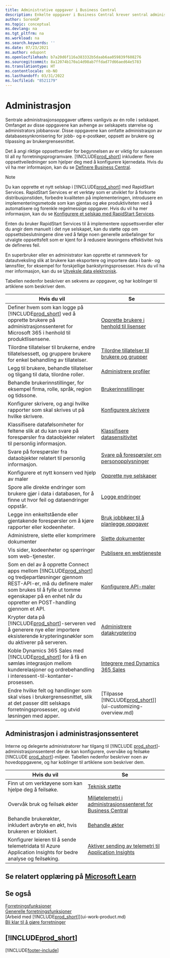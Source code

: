 ```yaml
---
title: Administrative oppgaver i Business Central
description: Enkelte oppgaver i Business Central krever sentral administrasjon og oppsett. Se hva de er, og finn ut hva som må gjøres.
author: SorenGP
ms.topic: conceptual
ms.devlang: na
ms.tgt_pltfrm: na
ms.workload: na
ms.search.keywords: ''
ms.date: 07/23/2021
ms.author: edupont
ms.openlocfilehash: b7a20d6f116a383332b5daab6aa059839f608276
ms.sourcegitcommit: 8a12074b170a14d98ab7ffdad77d66aed64e5783
ms.translationtype: HT
ms.contentlocale: nb-NO
ms.lasthandoff: 03/31/2022
ms.locfileid: "8521179"
---
```

# <a name="administration"></a>Administrasjon

Sentrale administrasjonsoppgaver utføres vanligvis av én rolle i selskapet. Omfanget av disse oppgavene kan avhenge av selskapets størrelse og administrators jobbansvar. Disse oppgavene kan omfatte administrasjon av databasesynkronisering for jobb- og e-postkøer, oppsett av brukere og tilpassing av brukergrensesnittet.  

Det å angi riktige oppsettverdier for begynnelsen av er viktig for suksessen til all ny forretningsprogramvare. [!INCLUDE[prod_short](includes/prod_short.md)] inkluderer flere oppsettveiledninger som hjelper deg med å konfigurere kjernedata. Hvis du vil ha mer informasjon, kan du se [Definere Business Central](setup.md).

> [!NOTE]
> Du kan opprette et nytt selskap i [!INCLUDE[prod_short](includes/prod_short.md)] med RapidStart Services. RapidStart Services er et verktøy som er utviklet for å forkorte distribusjonstiden, forbedre kvaliteten på implementeringen, introdusere en implementeringsmetode som kan gjentas og øke produktiviteten ved å automatisere og forenkle regelmessige oppgaver. Hvis du vil ha mer informasjon, kan du se [Konfigurere et selskap med RapidStart Services](admin-set-up-a-company-with-rapidstart.md).

Enten du bruker RapidStart Services til å implementere oppsettsverdier eller du angir dem manuelt i det nye selskapet, kan du støtte opp om oppsettsbeslutningene dine ved å følge noen generelle anbefalinger for utvalgte oppsettsfelt som er kjent for å redusere løsningens effektivitet hvis de defineres feil.  

En superbruker eller en administrator kan opprette et rammeverk for datautveksling slik at brukere kan eksportere og importere data i bank- og lønnsfiler, for eksempel for forskjellige bankstyringsprosesser. Hvis du vil ha mer informasjon, kan du se [Utveksle data elektronisk](across-data-exchange.md).

Tabellen nedenfor beskriver en sekvens av oppgaver, og har koblinger til artiklene som beskriver dem.  

|**Hvis du vil**|**Se**|  
|------------|-------------|
|Definer hvem som kan logge på [!INCLUDE[prod_short](includes/prod_short.md)] ved å opprette brukere på administrasjonssenteret for Microsoft 365 i henhold til produktlisensene.|[Opprette brukere i henhold til lisenser](ui-how-users-permissions.md)|
|Tilordne tillatelser til brukerne, endre tillatelsessett, og gruppere brukere for enkel behandling av tillatelser.|[Tilordne tillatelser til brukere og grupper](ui-how-users-permissions.md)|
|Legg til brukere, behandle tillatelser og tilgang til data, tilordne roller.|[Administrere profiler](admin-users-profiles-roles.md)|
|Behandle brukerinnstillinger, for eksempel firma, rolle, språk, region og tidssone.|[Brukerinnstillinger](admin-manage-user-settings-preferences.md)|
|Konfigurer skrivere, og angi hvilke rapporter som skal skrives ut på hvilke skrivere.|[Konfigurere skrivere](ui-specify-printer-selection-reports.md)|
|Klassifisere datafølsomheter for feltene slik at du kan svare på forespørsler fra dataobjekter relatert til personlig informasjon.|[Klassifisere datasensitivitet](admin-classifying-data-sensitivity.md)|
|Svare på forespørsler fra dataobjekter relatert til personlig informasjon.|[Svare på forespørsler om personopplysninger](admin-responding-to-requests-about-personal-data.md)|
|Konfigurere et nytt konsern ved hjelp av maler|[Opprette nye selskaper](about-new-company.md)|
|Spore alle direkte endringer som brukere gjør i data i databasen, for å finne ut hvor feil og dataendringer oppstår.|[Logge endringer](across-log-changes.md)|  
|Legge inn enkeltstående eller gjentakende forespørsler om å kjøre rapporter eller kodeenheter.|[Bruk jobbkøer til å planlegge oppgaver](admin-job-queues-schedule-tasks.md)|  
|Administrere, slette eller komprimere dokumenter|[Slette dokumenter](admin-manage-documents.md)|  
|Vis sider, kodeenheter og spørringer som web-tjenester.|[Publisere en webtjeneste](across-how-publish-web-service.md)|
|Som en del av å opprette Connect apps mellom [!INCLUDE[prod_short](includes/prod_short.md)] og tredjepartløsninger gjennom REST-API-er, må du definere maler som brukes til å fylle ut tomme egenskaper på en enhet når du oppretter en POST-handling gjennom et API.|[Konfigurere API-maler](admin-configuring-api-template.md)|
|Krypter data på [!INCLUDE[prod_short](includes/prod_short.md)]-serveren ved å generere nye eller importere eksisterende krypteringsnøkler som du aktiverer på serveren.|[Administrere datakryptering](admin-manage-data-encryption.md)|
|Koble Dynamics 365 Sales med [!INCLUDE[prod_short](includes/prod_short.md)] for å få en sømløs integrasjon mellom kunderelasjoner og ordrebehandling i interessent-til-kontanter-prosessen.|[Integrere med Dynamics 365 Sales](admin-prepare-dynamics-365-for-sales-for-integration.md)|
|Endre hvilke felt og handlinger som skal vises i brukergrensesnittet, slik at det passer ditt selskaps forretningsprosesser, og utvid løsningen med apper.|[Tilpasse [!INCLUDE[prod_short](includes/prod_short.md)]](ui-customizing-overview.md)|

## <a name="administration-in-the-admin-center"></a>Administrasjon i administrasjonssenteret

Interne og delegerte administratorer har tilgang til [!INCLUDE [prod_short](includes/prod_short.md)]-administrasjonssenteret der de kan konfigurere, overvåke og feilsøke [!INCLUDE [prod_short](includes/prod_short.md)]-miljøer. Tabellen nedenfor beskriver noen av hovedoppgavene, og har koblinger til artiklene som beskriver dem.  

|**Hvis du vil**|**Se**|  
|------------|-------------|
|Finn ut om verktøyene som kan hjelpe deg å feilsøke.|[Teknisk støtte](/dynamics365/business-central/dev-itpro/technical-support)|
|Overvåk bruk og feilsøk økter|[Miljøtelemetri i administrasjonssenteret for Business Central](/dynamics365/business-central/dev-itpro/administration/tenant-admin-center-telemetry)|
|Behandle brukerøkter, inkludert avbryte en økt, hvis brukeren er blokkert.|[Behandle økter](/dynamics365/business-central/dev-itpro/administration/tenant-admin-center-environments#managing-sessions)|
|Konfigurer leieren til å sende telemetridata til Azure Application Insights for bedre analyse og feilsøking.|[Aktiver sending av telemetri til Application Insights](/dynamics365/business-central/dev-itpro/administration/telemetry-enable-application-insights)|

## <a name="see-related-training-at-microsoft-learn"></a>Se relatert opplæring på [Microsoft Learn](/learn/paths/deploy-configure-dynamics-365-business-central/)

## <a name="see-also"></a>Se også

[Forretningsfunksjoner](across-business-functionality.md)  
[Generelle forretningsfunksjoner](ui-across-business-areas.md)  
[Arbeid med [!INCLUDE[prod_short](includes/prod_short.md)]](ui-work-product.md)  
[Bli klar til å gjøre forretninger](ui-get-ready-business.md)  

## [!INCLUDE[prod_short](includes/free_trial_md.md)]  


[!INCLUDE[footer-include](includes/footer-banner.md)]